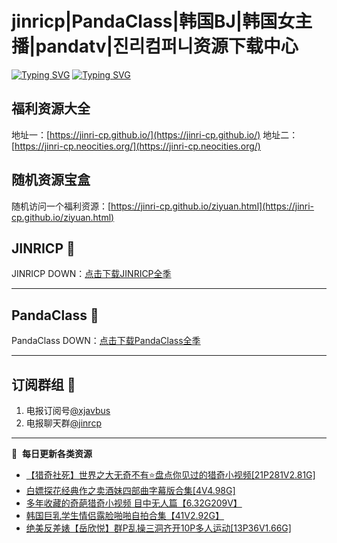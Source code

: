 # jinricp|PandaClass|韩国BJ|韩国女主播|pandatv|진리컴퍼니资源下载中心   
[![Typing SVG](https://readme-typing-svg.herokuapp.com?font=Fira+Code&pause=1000&center=true&vCenter=true&random=true&width=435&lines=所有链接都需要翻墙访问)](https://jinri-cp.neocities.org/free.html)
[![Typing SVG](https://readme-typing-svg.herokuapp.com?font=Fira+Code&pause=1000&center=true&vCenter=true&random=true&width=435&lines=点击进入福利资源下载中心)](https://pandaclass.neocities.org/)
## 福利资源大全
地址一：[https://jinri-cp.github.io/](https://jinri-cp.github.io/)
地址二：[https://jinri-cp.neocities.org/](https://jinri-cp.neocities.org/)
## 随机资源宝盒
随机访问一个福利资源：[https://jinri-cp.github.io/ziyuan.html](https://jinri-cp.github.io/ziyuan.html)
## JINRICP 👋   
JINRICP DOWN：[点击下载JINRICP全季](https://mypikpak.com/s/VODz7HXQoqcX0UrvaXfDtFoPo1)
****
## PandaClass 💯   
PandaClass DOWN：[点击下载PandaClass全季](https://mypikpak.com/s/VOKOTZkoEnkyvCnELVSquM97o1)   
****
## 订阅群组 🔞
1. 电报订阅号[@xjavbus](https://t.me/xjavbus)
2. 电报聊天群[@jinrcp](https://t.me/jinrcp)
**** 
📕 &nbsp;**每日更新各类资源**
<!-- BLOG-POST-LIST:START -->
- [【猎奇社死】世界之大无奇不有⭐盘点你见过的猎奇小视频[21P281V2.81G]](https://fuli.rulel.com/562.html)
- [白嫖探花经典作之卖酒妹四部曲字幕版合集[4V4.98G]](https://fuli.rulel.com/561.html)
- [多年收藏的奇葩猎奇小视频 目中无人篇【6.32G209V】](https://fuli.rulel.com/560.html)
- [韩国巨乳学生情侣露脸啪啪自拍合集【41V2.92G】](https://fuli.rulel.com/559.html)
- [绝美反差婊【岳欣悦】群P乱操三洞齐开10P多人运动[13P36V1.66G]](https://fuli.rulel.com/557.html)
<!-- BLOG-POST-LIST:END -->
